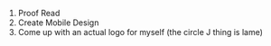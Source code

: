 1.	Proof Read
3.	Create Mobile Design
4.	Come up with an actual logo for myself (the circle J thing is lame)
